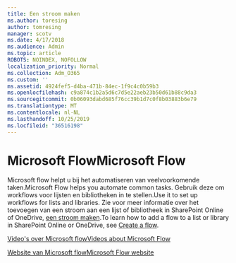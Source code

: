 ```yaml
---
title: Een stroom maken
ms.author: toresing
author: tomresing
manager: scotv
ms.date: 4/17/2018
ms.audience: Admin
ms.topic: article
ROBOTS: NOINDEX, NOFOLLOW
localization_priority: Normal
ms.collection: Adm_O365
ms.custom: ''
ms.assetid: 4924fef5-d4ba-471b-84ec-1f9c4c0b59b3
ms.openlocfilehash: c9a874c1b2a5d6c7d5e22aeb23b50d61b88c9da3
ms.sourcegitcommit: 0b06093dabd685f76cc39b1d7c0f8b03883b6e79
ms.translationtype: MT
ms.contentlocale: nl-NL
ms.lasthandoff: 10/25/2019
ms.locfileid: "36516198"
---
```

# <a name="microsoft-flow"></a><span data-ttu-id="bec16-102">Microsoft Flow</span><span class="sxs-lookup"><span data-stu-id="bec16-102">Microsoft Flow</span></span>

<span data-ttu-id="bec16-103">Microsoft flow helpt u bij het automatiseren van veelvoorkomende taken.</span><span class="sxs-lookup"><span data-stu-id="bec16-103">Microsoft Flow helps you automate common tasks.</span></span> <span data-ttu-id="bec16-104">Gebruik deze om workflows voor lijsten en bibliotheken in te stellen.</span><span class="sxs-lookup"><span data-stu-id="bec16-104">Use it to set up workflows for lists and libraries.</span></span> <span data-ttu-id="bec16-105">Zie voor meer informatie over het toevoegen van een stroom aan een lijst of bibliotheek in SharePoint Online of OneDrive, [een stroom maken](https://go.microsoft.com/fwlink/?linkid=869408).</span><span class="sxs-lookup"><span data-stu-id="bec16-105">To learn how to add a flow to a list or library in SharePoint Online or OneDrive, see [Create a flow](https://go.microsoft.com/fwlink/?linkid=869408).</span></span>
  
[<span data-ttu-id="bec16-106">Video's over Microsoft flow</span><span class="sxs-lookup"><span data-stu-id="bec16-106">Videos about Microsoft Flow</span></span>](https://go.microsoft.com/fwlink/?linkid=864641)
  
[<span data-ttu-id="bec16-107">Website van Microsoft flow</span><span class="sxs-lookup"><span data-stu-id="bec16-107">Microsoft Flow website</span></span>](https://go.microsoft.com/fwlink/?linkid=864642)
  

